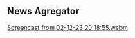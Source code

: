 ## News Agregator

[Screencast from 02-12-23 20:18:55.webm](https://github.com/hrmneffdii/News/assets/149390129/c7971950-e2c6-49c3-89b4-3b8a2c138e5a)

